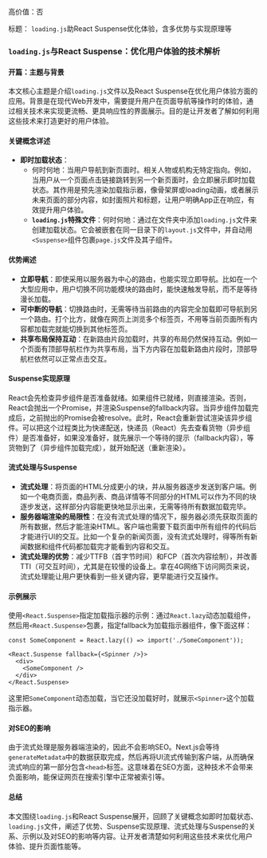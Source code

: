 高价值：否

标题：
`loading.js`助React Suspense优化体验，含多优势与实现原理等

### `loading.js`与React Suspense：优化用户体验的技术解析

#### 开篇：主题与背景
本文核心主题是介绍`loading.js`文件以及React Suspense在优化用户体验方面的应用。背景是在现代Web开发中，需要提升用户在页面导航等操作时的体验，通过相关技术来实现更流畅、更具响应性的界面展示。目的是让开发者了解如何利用这些技术来打造更好的用户体验。

#### 关键概念详述
- **即时加载状态**：
    - 何时何地：当用户导航到新页面时。相关人物或机构无特定指向。例如，当用户从一个页面点击链接跳转到另一个新页面时，会立即展示即时加载状态。其作用是预先渲染加载指示器，像骨架屏或loading动画，或者展示未来页面的部分内容，如封面照片和标题，让用户明确App正在响应，有效提升用户体验。
    - **`loading.js`特殊文件**：何时何地：通过在文件夹中添加`loading.js`文件来创建加载状态。它会被嵌套在同一目录下的`layout.js`文件中，并自动用`<Suspense>`组件包裹`page.js`文件及其子组件。

#### 优势阐述
- **立即导航**：即使采用以服务器为中心的路由，也能实现立即导航。比如在一个大型应用中，用户切换不同功能模块的路由时，能快速触发导航，而不是等待漫长加载。
- **可中断的导航**：切换路由时，无需等待当前路由的内容完全加载即可导航到另一个路由。打个比方，就像在网页上浏览多个标签页，不用等当前页面所有内容都加载完就能切换到其他标签页。
- **共享布局保持互动**：在新路由片段加载时，共享的布局仍然保持互动。例如一个页面有顶部导航栏作为共享布局，当下方内容在加载新路由片段时，顶部导航栏依然可以正常点击交互。

#### Suspense实现原理
React会先检查异步组件是否准备就绪。如果组件已就绪，则直接渲染。否则，React会抛出一个Promise，并渲染Suspense的fallback内容。当异步组件加载完成后，之前抛出的Promise会被resolve。此时，React会重新尝试渲染该异步组件。可以把这个过程类比为快递配送，快递员（React）先去查看货物（异步组件）是否准备好，如果没准备好，就先展示一个等待的提示（fallback内容），等货物到了（异步组件加载完成），就开始配送（重新渲染）。

#### 流式处理与Suspense
- **流式处理**：将页面的HTML分成更小的块，并从服务器逐步发送到客户端。例如一个电商页面，商品列表、商品详情等不同部分的HTML可以作为不同的块逐步发送，这样部分内容能更快地显示出来，无需等待所有数据加载完毕。
- **服务器端渲染的局限性**：在没有流式处理的情况下，服务器必须先获取页面的所有数据，然后才能渲染HTML。客户端也需要下载页面中所有组件的代码后才能进行UI的交互。比如一个复杂的新闻页面，没有流式处理时，得等所有新闻数据和组件代码都加载完才能看到内容和交互。
- **流式处理的优势**：减少TTFB（首字节时间）和FCP（首次内容绘制），并改善TTI（可交互时间），尤其是在较慢的设备上。拿在4G网络下访问网页来说，流式处理能让用户更快看到一些关键内容，更早能进行交互操作。

#### 示例展示
使用`<React.Suspense>`指定加载指示器的示例：通过`React.lazy`动态加载组件，然后用`<React.Suspense>`包裹，指定fallback为加载指示器组件，像下面这样：
```
const SomeComponent = React.lazy(() => import('./SomeComponent'));

<React.Suspense fallback={<Spinner />}>
  <div>
    <SomeComponent />
  </div>
</React.Suspense>
```
这里把`SomeComponent`动态加载，当它还没加载好时，就展示`<Spinner>`这个加载指示器。

#### 对SEO的影响
由于流式处理是服务器端渲染的，因此不会影响SEO。Next.js会等待`generateMetadata`中的数据获取完成，然后再将UI流式传输到客户端，从而确保流式响应的第一部分包含`<head>`标签。这意味着在SEO方面，这种技术不会带来负面影响，能保证网页在搜索引擎中正常被索引等。

#### 总结
本文围绕`loading.js`和React Suspense展开，回顾了关键概念如即时加载状态、`loading.js`文件，阐述了优势、Suspense实现原理、流式处理与Suspense的关系、示例以及对SEO的影响等内容。让开发者清楚如何利用这些技术来优化用户体验、提升页面性能等。